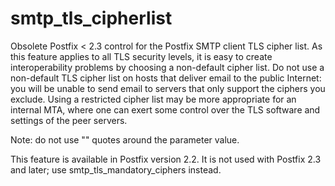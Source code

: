 # smtp_tls_cipherlist 

 Obsolete Postfix &lt; 2.3 control for the Postfix SMTP client TLS
cipher list. As this feature applies to all TLS security levels, it is easy
to create interoperability problems by choosing a non-default cipher
list. Do not use a non-default TLS cipher list on hosts that deliver email
to the public Internet: you will be unable to send email to servers that
only support the ciphers you exclude. Using a restricted cipher list
may be more appropriate for an internal MTA, where one can exert some
control over the TLS software and settings of the peer servers. 

 Note: do not use "" quotes around the parameter value. 

 This feature is available in Postfix version 2.2. It is not used with
Postfix 2.3 and later; use smtp_tls_mandatory_ciphers instead. 



